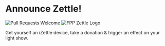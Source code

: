 # Announce Zettle!

[![Pull Requests Welcome](https://img.shields.io/badge/PRs-welcome-brightgreen.svg?style=flat)](http://makeapullrequest.com)
![FPP Zettle Logo](https://shields.io/badge/fpp-AnnounceZettle-brightgreen)

Get yourself an iZettle device, take a donation & trigger an effect on your light show.
